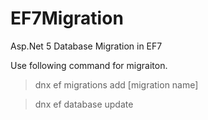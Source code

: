 # EF7Migration
Asp.Net 5 Database Migration in EF7

Use following command for migraiton.

> dnx ef migrations add [migration name]

> dnx ef database update
